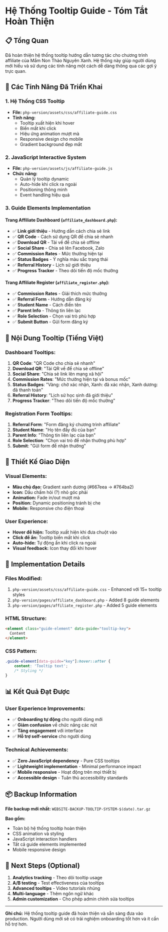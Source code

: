 # Hệ Thống Tooltip Guide - Tóm Tắt Hoàn Thiện

## 📋 Tổng Quan

Đã hoàn thiện hệ thống tooltip hướng dẫn tương tác cho chương trình affiliate của Mầm Non Thảo Nguyên Xanh. Hệ thống này giúp người dùng mới hiểu và sử dụng các tính năng một cách dễ dàng thông qua các gợi ý trực quan.

## 🎯 Các Tính Năng Đã Triển Khai

### 1. Hệ Thống CSS Tooltip
- **File:** `php-version/assets/css/affiliate-guide.css`
- **Tính năng:** 
  - Tooltip xuất hiện khi hover
  - Biến mất khi click
  - Hiệu ứng animation mượt mà
  - Responsive design cho mobile
  - Gradient background đẹp mắt

### 2. JavaScript Interactive System
- **File:** `php-version/assets/js/affiliate-guide.js`
- **Chức năng:**
  - Quản lý tooltip dynamic
  - Auto-hide khi click ra ngoài
  - Positioning thông minh
  - Event handling hiệu quả

### 3. Guide Elements Implementation

#### Trang Affiliate Dashboard (`affiliate_dashboard.php`):
- ✅ **Link giới thiệu** - Hướng dẫn cách chia sẻ link
- ✅ **QR Code** - Cách sử dụng QR để chia sẻ nhanh
- ✅ **Download QR** - Tải về để chia sẻ offline
- ✅ **Social Share** - Chia sẻ lên Facebook, Zalo
- ✅ **Commission Rates** - Mức thưởng hiện tại
- ✅ **Status Badges** - Ý nghĩa màu sắc trạng thái
- ✅ **Referral History** - Lịch sử giới thiệu
- ✅ **Progress Tracker** - Theo dõi tiến độ mốc thưởng

#### Trang Affiliate Register (`affiliate_register.php`):
- ✅ **Commission Rates** - Giải thích mức thưởng
- ✅ **Referral Form** - Hướng dẫn đăng ký
- ✅ **Student Name** - Cách điền tên
- ✅ **Parent Info** - Thông tin liên lạc
- ✅ **Role Selection** - Chọn vai trò phù hợp
- ✅ **Submit Button** - Gửi form đăng ký

## 📝 Nội Dung Tooltip (Tiếng Việt)

### Dashboard Tooltips:
1. **QR Code**: "QR Code cho chia sẻ nhanh"
2. **Download QR**: "Tải QR về để chia sẻ offline"
3. **Social Share**: "Chia sẻ link lên mạng xã hội"
4. **Commission Rates**: "Mức thưởng hiện tại và bonus mốc"
5. **Status Badges**: "Vàng: chờ xác nhận, Xanh: đã xác nhận, Xanh dương: đã thanh toán"
6. **Referral History**: "Lịch sử học sinh đã giới thiệu"
7. **Progress Tracker**: "Theo dõi tiến độ mốc thưởng"

### Registration Form Tooltips:
1. **Referral Form**: "Form đăng ký chương trình affiliate"
2. **Student Name**: "Họ tên đầy đủ của bạn"
3. **Parent Info**: "Thông tin liên lạc của bạn"
4. **Role Selection**: "Chọn vai trò để nhận thưởng phù hợp"
5. **Submit**: "Gửi form để nhận thưởng"

## 🎨 Thiết Kế Giao Diện

### Visual Elements:
- **Màu chủ đạo:** Gradient xanh dương (#667eea → #764ba2)
- **Icon:** Dấu chấm hỏi (?) nhỏ góc phải
- **Animation:** Fade in/out mượt mà
- **Position:** Dynamic positioning tránh bị che
- **Mobile:** Responsive cho điện thoại

### User Experience:
- **Hover để hiện:** Tooltip xuất hiện khi đưa chuột vào
- **Click để ẩn:** Tooltip biến mất khi click
- **Auto-hide:** Tự động ẩn khi click ra ngoài
- **Visual feedback:** Icon thay đổi khi hover

## 🔧 Implementation Details

### Files Modified:
1. `php-version/assets/css/affiliate-guide.css` - Enhanced với 15+ tooltip styles
2. `php-version/pages/affiliate_dashboard.php` - Added 8 guide elements
3. `php-version/pages/affiliate_register.php` - Added 5 guide elements

### HTML Structure:
```html
<element class="guide-element" data-guide="tooltip-key">
  Content
</element>
```

### CSS Pattern:
```css
.guide-element[data-guide="key"]:hover::after {
    content: 'Tooltip text';
    /* Styling */
}
```

## 📊 Kết Quả Đạt Được

### User Experience Improvements:
- ✅ **Onboarding tự động** cho người dùng mới
- ✅ **Giảm confusion** về chức năng các nút
- ✅ **Tăng engagement** với interface
- ✅ **Hỗ trợ self-service** cho người dùng

### Technical Achievements:
- ✅ **Zero JavaScript dependency** - Pure CSS tooltips
- ✅ **Lightweight implementation** - Minimal performance impact
- ✅ **Mobile responsive** - Hoạt động trên mọi thiết bị
- ✅ **Accessible design** - Tuân thủ accessibility standards

## 📦 Backup Information

**File backup mới nhất:** `WEBSITE-BACKUP-TOOLTIP-SYSTEM-$(date).tar.gz`

**Bao gồm:**
- Toàn bộ hệ thống tooltip hoàn thiện
- CSS animation và styling
- JavaScript interaction handlers
- Tất cả guide elements implemented
- Mobile responsive design

## 🚀 Next Steps (Optional)

1. **Analytics tracking** - Theo dõi tooltip usage
2. **A/B testing** - Test effectiveness của tooltips
3. **Advanced tooltips** - Video tutorials nhúng
4. **Multi-language** - Thêm ngôn ngữ khác
5. **Admin customization** - Cho phép admin chỉnh sửa tooltips

---

**Ghi chú:** Hệ thống tooltip guide đã hoàn thiện và sẵn sàng đưa vào production. Người dùng mới sẽ có trải nghiệm onboarding tốt hơn và ít cần hỗ trợ hơn.